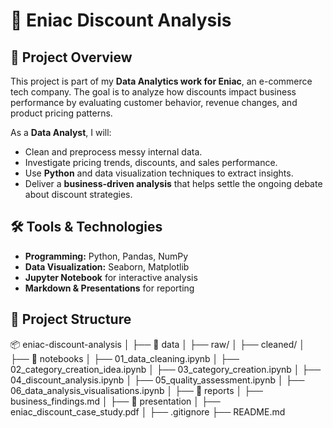 # 🛒 Eniac Discount Analysis

## 📌 Project Overview
This project is part of my **Data Analytics work for Eniac**, an e-commerce tech company. The goal is to analyze how discounts impact business performance by evaluating customer behavior, revenue changes, and product pricing patterns.  

As a **Data Analyst**, I will:
- Clean and preprocess messy internal data.
- Investigate pricing trends, discounts, and sales performance.
- Use **Python** and data visualization techniques to extract insights.
- Deliver a **business-driven analysis** that helps settle the ongoing debate about discount strategies.

## 🛠️ Tools & Technologies
- **Programming:** Python, Pandas, NumPy  
- **Data Visualization:** Seaborn, Matplotlib  
- **Jupyter Notebook** for interactive analysis  
- **Markdown & Presentations** for reporting  

## 📂 Project Structure
📦 eniac-discount-analysis
│
├── 📂 data
│   ├── raw/
│   ├── cleaned/
│
├── 📂 notebooks
│   ├── 01_data_cleaning.ipynb
│   ├── 02_category_creation_idea.ipynb
│   ├── 03_category_creation.ipynb
│   ├── 04_discount_analysis.ipynb
│   ├── 05_quality_assessment.ipynb
│   ├── 06_data_analysis_visualisations.ipynb
│
├── 📂 reports
│   ├── business_findings.md
│
├── 📂 presentation
│   ├── eniac_discount_case_study.pdf
│
├── .gitignore
├── README.md
